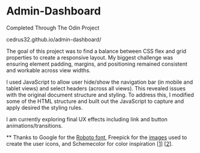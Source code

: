 # Admin-Dashboard

Completed Through The Odin Project

cedrus32.github.io/admin-dashboard/

The goal of this project was to find a balance between CSS flex and grid properties to create a responsive layout. My biggest challenge was ensuring element padding, margins, and positioning remained consistent and workable across view widths.

I used JavaScript to allow user hide/show the navigation bar (in mobile and tablet views) and select headers (across all views). This revealed issues with the original document structure and styling. To address this, I modified some of the HTML structure and built out the JavaScript to capture and apply desired the styling rules.

I am currently exploring final UX effects including link and button animations/transitions.

** Thanks to Google for the <a href='https://fonts.google.com/specimen/Roboto?category=Sans+Serif'>Roboto font</a>, Freepick for the <a href='https://www.freepik.com/free-vector/people-avatars-colorful-design_6919629.htm?epik=dj0yJnU9X2I2em8xOTlaSDRKbHVROXl3dWk3amdjTlVSM1hQelkmcD0wJm49Y0ZVTG9sVmljR1FzNWRRVHo1bDNKQSZ0PUFBQUFBR0k0VkVJ'>images</a> used to create the user icons, and Schemecolor for color inspiration [<a href='https://www.schemecolor.com/after-the-chill.php'>1</a>] [<a href='https://www.schemecolor.com/rhyming-rhythm.php'>2</a>].
